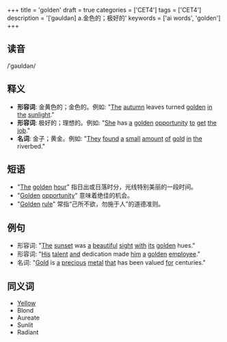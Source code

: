 +++
title = 'golden'
draft = true
categories = ['CET4']
tags = ['CET4']
description = '[ˈgəuldən] a.金色的；极好的'
keywords = ['ai words', 'golden']
+++

## 读音
/ˈɡəʊldən/

## 释义
- **形容词**: 金黄色的；金色的。例如: "[The](/zh/post/the/) [autumn](/zh/post/autumn/) leaves turned [golden](/zh/post/golden/) [in](/zh/post/in/) [the](/zh/post/the/) [sunlight](/zh/post/sunlight/)."
- **形容词**: 极好的；理想的。例如: "[She](/zh/post/she/) has [a](/zh/post/a/) [golden](/zh/post/golden/) [opportunity](/zh/post/opportunity/) [to](/zh/post/to/) [get](/zh/post/get/) [the](/zh/post/the/) [job](/zh/post/job/)."
- **名词**: 金子；黄金。例如: "[They](/zh/post/they/) [found](/zh/post/found/) [a](/zh/post/a/) [small](/zh/post/small/) [amount](/zh/post/amount/) [of](/zh/post/of/) [gold](/zh/post/gold/) [in](/zh/post/in/) [the](/zh/post/the/) riverbed."

## 短语
- "[The](/zh/post/the/) [golden](/zh/post/golden/) [hour](/zh/post/hour/)" 指日出或日落时分，光线特别美丽的一段时间。
- "[Golden](/zh/post/golden/) [opportunity](/zh/post/opportunity/)" 意味着绝佳的机会。
- "[Golden](/zh/post/golden/) [rule](/zh/post/rule/)" 常指“己所不欲，勿施于人”的道德准则。

## 例句
- 形容词: "[The](/zh/post/the/) [sunset](/zh/post/sunset/) was [a](/zh/post/a/) [beautiful](/zh/post/beautiful/) [sight](/zh/post/sight/) [with](/zh/post/with/) [its](/zh/post/its/) [golden](/zh/post/golden/) hues."
- 形容词: "[His](/zh/post/his/) [talent](/zh/post/talent/) [and](/zh/post/and/) dedication made [him](/zh/post/him/) [a](/zh/post/a/) [golden](/zh/post/golden/) [employee](/zh/post/employee/)."
- 名词: "[Gold](/zh/post/gold/) is [a](/zh/post/a/) [precious](/zh/post/precious/) [metal](/zh/post/metal/) [that](/zh/post/that/) has been valued [for](/zh/post/for/) centuries."

## 同义词
- [Yellow](/zh/post/yellow/)
- Blond
- Aureate
- Sunlit
- Radiant
